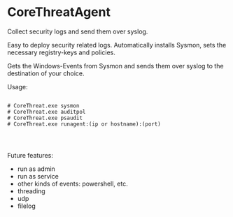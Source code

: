 # CoreThreatAgent
Collect security logs and send them over syslog.

Easy to deploy security related logs.
Automatically installs Sysmon, sets the necessary registry-keys and policies.

Gets the Windows-Events from Sysmon and sends them over syslog to the destination of your choice.


Usage:
<pre>
<code>
# CoreThreat.exe sysmon
# CoreThreat.exe auditpol
# CoreThreat.exe psaudit
# CoreThreat.exe runagent:(ip or hostname):(port)
</pre>
</code>


Future features:
- run as admin
- run as service
- other kinds of events: powershell, etc.
- threading
- udp
- filelog
